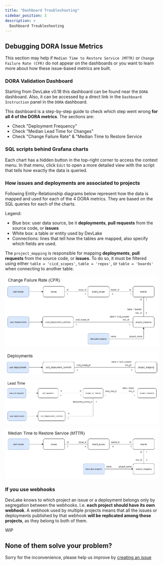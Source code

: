 ```yaml
---
title: "Dashboard Troubleshooting"
sidebar_position: 3
description: >
  Dashboard Troubleshooting
---
```


## Debugging DORA Issue Metrics

This section may help if `Median Time to Restore Service (MTTR)` or `Change Failure Rate (CFR)` do not appear on the dashboards or you want to learn more about how these issue-based metrics are built.

### DORA Validation Dashboard
Starting from DevLake v0.18 this dashboard can be found near the `DORA` dashboard. Also, it can be accessed by a direct link in the `Dashboard Instruction` panel in the `DORA` dashboard.

This dashboard is a step-by-step guide to check which step went wrong **for all 4 of the DORA metrics**. The sections are:
- Check "Deployment Frequency"
- Check "Median Lead Time for Changes"
- Check "Change Failure Rate" & "Median Time to Restore Service

### SQL scripts behind Grafana charts
Each chart has a hidden button in the top-right corner to access the context menu. In that menu, click `Edit` to open a more detailed view with the script that tells how exactly the data is queried.

### How issues and deployments are associated to projects

Following Entity-Relationship diagrams below represent how the data is mapped and used for each of the 4 DORA metrics.
They are based on the SQL queries for each of the charts.

Legend:
- Blue box: user data source, be it **deployments**, **pull requests** from the source code, or **issues**
- White box: a table or entity used by DevLake
- Connections: lines that tell how the tables are mapped, also specify which fields are used.

The `project_mapping` is responsible for mapping **deployments**, **pull requests** from the source code, or **issues**.
To do so, it must be filtered using either `table = 'cicd_scopes'`, `table = 'repos'`, or `table = 'boards'` when connecting to another table.

![](../Configuration/images/cfr.png)

![](../Configuration/images/deployments.png)

![](../Configuration/images/lead_time.png)

![](../Configuration/images/mttr.png)

### If you use webhooks

DevLake knows to which project an issue or a deployment belongs only by segregation between the webhooks. 
I.e. **each project should have its own webhook**. A webhook used by multiple projects means that all the
issues or deployments published by that webhook **will be replicated among those projects**, as they belong to both of them.

WIP


## None of them solve your problem?

Sorry for the inconvenience, please help us improve by [creating an issue](https://github.com/apache/incubator-devlake/issues)
